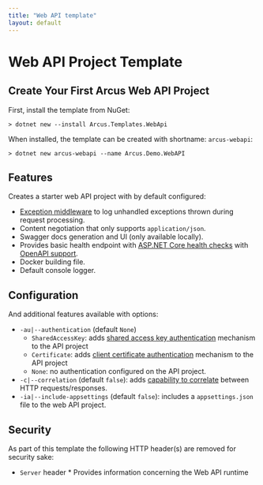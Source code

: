 ```yaml
---
title: "Web API template"
layout: default
---
```


# Web API Project Template

## Create Your First Arcus Web API Project

First, install the template from NuGet:

```shell
> dotnet new --install Arcus.Templates.WebApi
```

When installed, the template can be created with shortname: `arcus-webapi`:

```shell
> dotnet new arcus-webapi --name Arcus.Demo.WebAPI
```


## Features

Creates a starter web API project with by default configured:
* [Exception middleware](https://webapi.arcus-azure.net/features/logging) to log unhandled exceptions thrown during request processing.
* Content negotiation that only supports `application/json`.
* Swagger docs generation and UI (only available locally).
* Provides basic health endpoint with [ASP.NET Core health checks](https://docs.microsoft.com/en-us/aspnet/core/host-and-deploy/health-checks?view=aspnetcore-2.2) with [OpenAPI support](https://www.codit.eu/blog/documenting-asp-net-core-health-checks-with-openapi/).
* Docker building file.
* Default console logger.

## Configuration

And additional features available with options:
* `-au|--authentication` (default `None`)
  * `SharedAccessKey`: adds [shared access key authentication](https://webapi.arcus-azure.net/features/security/auth/shared-access-key) mechanism to the API project
  * `Certificate`: adds [client certificate authentication](https://webapi.arcus-azure.net/features/security/auth/certificate) mechanism to the API project
  * `None`: no authentication configured on the API project.
* `-c|--correlation` (default `false`): adds [capability to correlate](https://webapi.arcus-azure.net/features/correlation) between HTTP requests/responses.
* `-ia|--include-appsettings` (default `false`): includes a `appsettings.json` file to the web API project.

## Security
As part of this template the following HTTP header(s) are removed for security sake:
* `Server` header * Provides information concerning the Web API runtime

